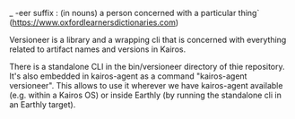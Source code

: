 _ -eer suffix :  (in nouns) a person concerned with a particular thing` (https://www.oxfordlearnersdictionaries.com)

Versioneer is a library and a wrapping cli that is concerned with everything related to artifact names and versions in Kairos.

There is a standalone CLI in the bin/versioneer directory of thie repository. It's also embedded in kairos-agent
as a command "kairos-agent versioneer". This allows to use it wherever we have kairos-agent available (e.g. within a Kairos OS)
or inside Earthly (by running the standalone cli in an Earthly target).
